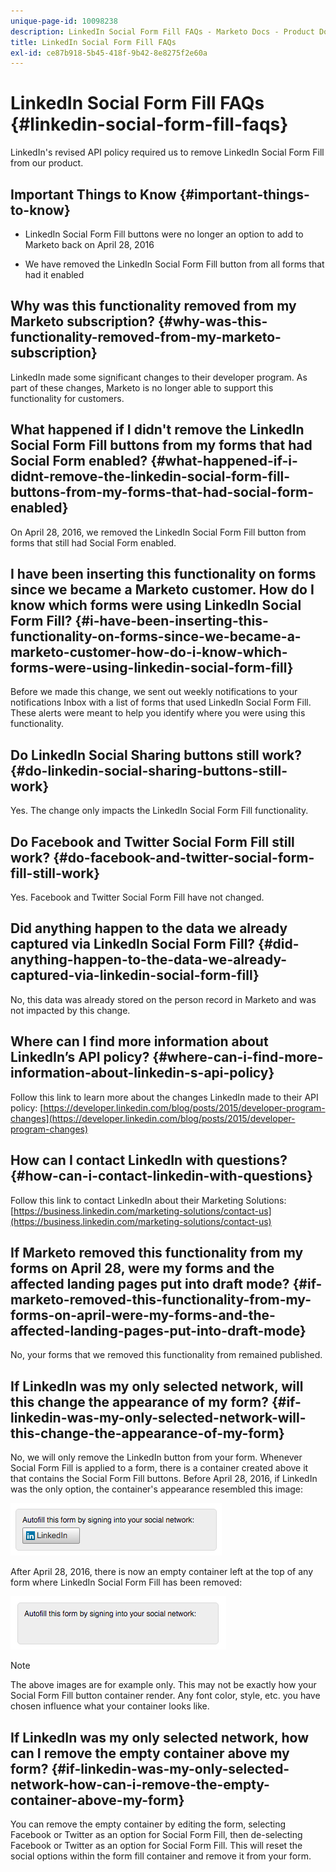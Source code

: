 ```yaml
---
unique-page-id: 10098238
description: LinkedIn Social Form Fill FAQs - Marketo Docs - Product Documentation
title: LinkedIn Social Form Fill FAQs
exl-id: ce87b918-5b45-418f-9b42-8e8275f2e60a
---
```

# LinkedIn Social Form Fill FAQs {#linkedin-social-form-fill-faqs}

LinkedIn's revised API policy required us to remove LinkedIn Social Form Fill from our product.

## Important Things to Know {#important-things-to-know}

* LinkedIn Social Form Fill buttons were no longer an option to add to Marketo back on April 28, 2016

* We have removed the LinkedIn Social Form Fill button from all forms that had it enabled

## Why was this functionality removed from my Marketo subscription? {#why-was-this-functionality-removed-from-my-marketo-subscription}

LinkedIn made some significant changes to their developer program. As part of these changes, Marketo is no longer able to support this functionality for customers.

## What happened if I didn't remove the LinkedIn Social Form Fill buttons from my forms that had Social Form enabled? {#what-happened-if-i-didnt-remove-the-linkedin-social-form-fill-buttons-from-my-forms-that-had-social-form-enabled}

On April 28, 2016, we removed the LinkedIn Social Form Fill button from forms that still had Social Form enabled.

## I have been inserting this functionality on forms since we became a Marketo customer. How do I know which forms were using LinkedIn Social Form Fill? {#i-have-been-inserting-this-functionality-on-forms-since-we-became-a-marketo-customer-how-do-i-know-which-forms-were-using-linkedin-social-form-fill}

Before we made this change, we sent out weekly notifications to your notifications Inbox with a list of forms that used LinkedIn Social Form Fill. These alerts were meant to help you identify where you were using this functionality.

## Do LinkedIn Social Sharing buttons still work? {#do-linkedin-social-sharing-buttons-still-work}

Yes. The change only impacts the LinkedIn Social Form Fill functionality.

## Do Facebook and Twitter Social Form Fill still work? {#do-facebook-and-twitter-social-form-fill-still-work}

Yes. Facebook and Twitter Social Form Fill have not changed.

## Did anything happen to the data we already captured via LinkedIn Social Form Fill? {#did-anything-happen-to-the-data-we-already-captured-via-linkedin-social-form-fill}

No, this data was already stored on the person record in Marketo and was not impacted by this change.

## Where can I find more information about LinkedIn’s API policy? {#where-can-i-find-more-information-about-linkedin-s-api-policy}

Follow this link to learn more about the changes LinkedIn made to their API policy: [https://developer.linkedin.com/blog/posts/2015/developer-program-changes](https://developer.linkedin.com/blog/posts/2015/developer-program-changes)

## How can I contact LinkedIn with questions? {#how-can-i-contact-linkedin-with-questions}

Follow this link to contact LinkedIn about their Marketing Solutions: [https://business.linkedin.com/marketing-solutions/contact-us](https://business.linkedin.com/marketing-solutions/contact-us)

## If Marketo removed this functionality from my forms on April 28, were my forms and the affected landing pages put into draft mode? {#if-marketo-removed-this-functionality-from-my-forms-on-april-were-my-forms-and-the-affected-landing-pages-put-into-draft-mode}

No, your forms that we removed this functionality from remained published.

## If LinkedIn was my only selected network, will this change the appearance of my form? {#if-linkedin-was-my-only-selected-network-will-this-change-the-appearance-of-my-form}

No, we will only remove the LinkedIn button from your form. Whenever Social Form Fill is applied to a form, there is a container created above it that contains the Social Form Fill buttons. Before April 28, 2016, if LinkedIn was the only option, the container's appearance resembled this image:

![--](assets/one.png)

After April 28, 2016, there is now an empty container left at the top of any form where LinkedIn Social Form Fill has been removed:

![--](assets/two.png)

>[!NOTE]
>
>The above images are for example only. This may not be exactly how your Social Form Fill button container render. Any font color, style, etc. you have chosen influence what your container looks like.

## If LinkedIn was my only selected network, how can I remove the empty container above my form? {#if-linkedin-was-my-only-selected-network-how-can-i-remove-the-empty-container-above-my-form}

You can remove the empty container by editing the form, selecting Facebook or Twitter as an option for Social Form Fill, then de-selecting Facebook or Twitter as an option for Social Form Fill. This will reset the social options within the form fill container and remove it from your form.
